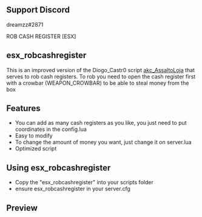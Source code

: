 ## Support Discord
dreamzz#2871

ROB CASH REGISTER [ESX]

## esx_robcashregister
This is an improved version of the Diogo_Castr0 script [akc_AssaltoLoja](https://forum.cfx.re/t/release-akc-assaltoloja-esx/1309505) that serves to rob cash registers.
To rob you need to open the cash register first with a crowbar (WEAPON_CROWBAR) to be able to steal money from the box

## Features
- You can add as many cash registers as you like, you just need to put coordinates in the config.lua
- Easy to modify
- To change the amount of money you want, just change it on server.lua
- Optimized script

## Using esx_robcashregister
- Copy the "esx_robcashregister" into your scripts folder
- ensure esx_robcashregister in your server.cfg

## Preview


